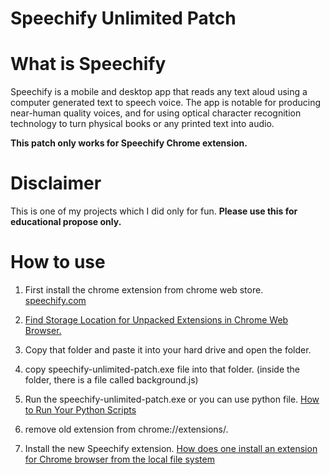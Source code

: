 # Speechify Unlimited Patch

# What is Speechify

Speechify is a mobile and desktop app that reads any text aloud using a computer generated text to speech voice. The app is notable for producing near-human quality voices, and for using optical character recognition technology to turn physical books or any printed text into audio.

**This patch only works for Speechify Chrome extension.**

# Disclaimer
This is one of my projects which I did only for fun.
**Please use this for educational propose only.**

# How to use
  1. First install the chrome extension from chrome web store. [speechify.com](https://speechify.com/)

  2. [Find Storage Location for Unpacked Extensions in Chrome Web Browser.](https://stackoverflow.com/a/14544700/15084645)

  3. Copy that folder and paste it into your hard drive and open the folder.
  
  4. copy speechify-unlimited-patch.exe file into that folder.
  (inside the folder, there is a file called background.js)

  5. Run the speechify-unlimited-patch.exe or you can use python file. 
  [How to Run Your Python Scripts](https://realpython.com/run-python-scripts/)

  6. remove old extension from chrome://extensions/.

  7. Install the new Speechify extension.
  [How does one install an extension for Chrome browser from the local file system](https://www.youtube.com/watch?v=dhaGRJvJAII)



